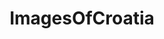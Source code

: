 ---
title: ImagesOfCroatia
crosslinks:
- croatia
- pics
- EarthPorn
- europe
- imagesofnetwork
- funny
- itookapicture
- travel
- LargeImages
- whatsthisplant
- food
- CityPorn
- mildlyinteresting
- waterporn
- SkyPorn
- PoliticalHumor
- AccidentalWesAnderson
- teslamotors
- ArchitecturePorn
- witcher
---